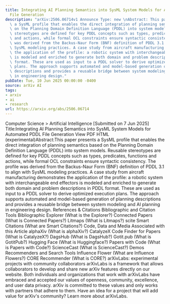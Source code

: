 ```yaml
---
title: Integrating AI Planning Semantics into SysML System Models for Automated PDDL
  File Generation
description: "arXiv:2506.06714v1 Announce Type: new \nAbstract: This paper presents\
  \ a SysML profile that enables the direct integration of planning semantics based\
  \ on the Planning Domain Definition Language (PDDL) into system models. Reusable\
  \ stereotypes are defined for key PDDL concepts such as types, predicates, functions\
  \ and actions, while formal OCL constraints ensure syntactic consistency. The profile\
  \ was derived from the Backus-Naur Form (BNF) definition of PDDL 3.1 to align with\
  \ SysML modeling practices. A case study from aircraft manufacturing demonstrates\
  \ the application of the profile: a robotic system with interchangeable end effectors\
  \ is modeled and enriched to generate both domain and problem descriptions in PDDL\
  \ format. These are used as input to a PDDL solver to derive optimized execution\
  \ plans. The approach supports automated and model-based generation of planning\
  \ descriptions and provides a reusable bridge between system modeling and AI planning\
  \ in engineering design."
pubDate: Tue, 10 Jun 2025 00:00:00 -0400
source: arXiv AI
tags:
- arxiv
- ai
- research
url: https://arxiv.org/abs/2506.06714
---
```


Computer Science > Artificial Intelligence
[Submitted on 7 Jun 2025]
Title:Integrating AI Planning Semantics into SysML System Models for Automated PDDL File Generation
View PDF HTML (experimental)Abstract:This paper presents a SysML profile that enables the direct integration of planning semantics based on the Planning Domain Definition Language (PDDL) into system models. Reusable stereotypes are defined for key PDDL concepts such as types, predicates, functions and actions, while formal OCL constraints ensure syntactic consistency. The profile was derived from the Backus-Naur Form (BNF) definition of PDDL 3.1 to align with SysML modeling practices. A case study from aircraft manufacturing demonstrates the application of the profile: a robotic system with interchangeable end effectors is modeled and enriched to generate both domain and problem descriptions in PDDL format. These are used as input to a PDDL solver to derive optimized execution plans. The approach supports automated and model-based generation of planning descriptions and provides a reusable bridge between system modeling and AI planning in engineering design.
References & Citations
Bibliographic and Citation Tools
Bibliographic Explorer (What is the Explorer?)
Connected Papers (What is Connected Papers?)
Litmaps (What is Litmaps?)
scite Smart Citations (What are Smart Citations?)
Code, Data and Media Associated with this Article
alphaXiv (What is alphaXiv?)
CatalyzeX Code Finder for Papers (What is CatalyzeX?)
DagsHub (What is DagsHub?)
Gotit.pub (What is GotitPub?)
Hugging Face (What is Huggingface?)
Papers with Code (What is Papers with Code?)
ScienceCast (What is ScienceCast?)
Demos
Recommenders and Search Tools
Influence Flower (What are Influence Flowers?)
CORE Recommender (What is CORE?)
arXivLabs: experimental projects with community collaborators
arXivLabs is a framework that allows collaborators to develop and share new arXiv features directly on our website.
Both individuals and organizations that work with arXivLabs have embraced and accepted our values of openness, community, excellence, and user data privacy. arXiv is committed to these values and only works with partners that adhere to them.
Have an idea for a project that will add value for arXiv's community? Learn more about arXivLabs.